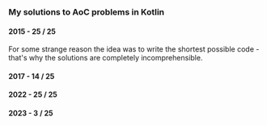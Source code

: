 ### My solutions to AoC problems in Kotlin


#### 2015 - 25 / 25
For some strange reason the idea was to write the shortest possible code - that's why the solutions are completely incomprehensible.
#### 2017 - 14 / 25
#### 2022 - 25 / 25
#### 2023 - 3 / 25

